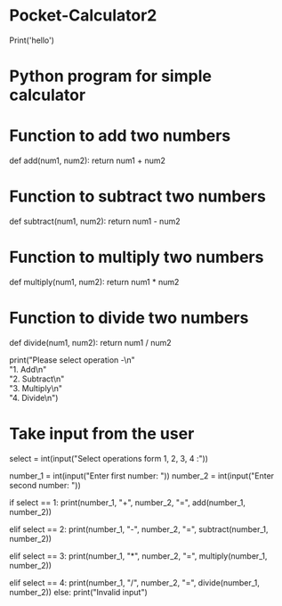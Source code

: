 # Pocket-Calculator2
Print('hello')
# Python program for simple calculator
  
# Function to add two numbers 
def add(num1, num2):
    return num1 + num2
  
# Function to subtract two numbers 
def subtract(num1, num2):
    return num1 - num2
  
# Function to multiply two numbers
def multiply(num1, num2):
    return num1 * num2
  
# Function to divide two numbers
def divide(num1, num2):
    return num1 / num2
  
print("Please select operation -\n" \
        "1. Add\n" \
        "2. Subtract\n" \
        "3. Multiply\n" \
        "4. Divide\n")
  
  
# Take input from the user 
select = int(input("Select operations form 1, 2, 3, 4 :"))
  
number_1 = int(input("Enter first number: "))
number_2 = int(input("Enter second number: "))
  
if select == 1:
    print(number_1, "+", number_2, "=",
                    add(number_1, number_2))
  
elif select == 2:
    print(number_1, "-", number_2, "=",
                    subtract(number_1, number_2))
  
elif select == 3:
    print(number_1, "*", number_2, "=",
                    multiply(number_1, number_2))
  
elif select == 4:
    print(number_1, "/", number_2, "=",
                    divide(number_1, number_2))
else:
    print("Invalid input")
